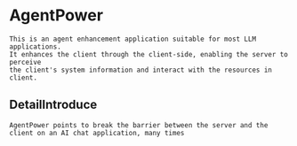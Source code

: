 # AgentPower
    This is an agent enhancement application suitable for most LLM applications.
    It enhances the client through the client-side, enabling the server to perceive 
    the client's system information and interact with the resources in client.

## DetailIntroduce
    AgentPower points to break the barrier between the server and the client on an AI chat application, many times 
